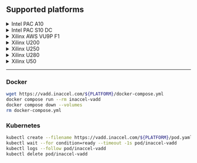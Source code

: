 ## Supported platforms

<details><summary>Intel PAC A10</summary><p>

* *38d782e3b6125343b9342433e348ac4c*
> ```sh
> export PLATFORM=intel/pac_a10/38d782e3b6125343b9342433e348ac4c
> ```
</p></details>

<details><summary>Intel PAC S10 DC</summary><p>

* *9346116da52d5ca8b06aa9a389ef7c8d*
> ```sh
> export PLATFORM=intel/pac_s10_dc/9346116da52d5ca8b06aa9a389ef7c8d
> ```
</p></details>

<details><summary>Xilinx AWS VU9P F1</summary><p>

* **AWS** | *dynamic-shell*
> ```sh
> export PLATFORM=xilinx/aws-vu9p-f1/dynamic-shell/aws
> ```
</p></details>

<details><summary>Xilinx U200</summary><p>

* *xdma_201830.2*
> ```sh
> export PLATFORM=xilinx/u200/xdma_201830.2
> ```
</p></details>

<details><summary>Xilinx U250</summary><p>

* **Azure** | *gen3x16_xdma_shell_2.1*
> ```sh
> export PLATFORM=xilinx/u250/gen3x16_xdma_shell_2.1/azure
> ```

* *xdma_201830.2*
> ```sh
> export PLATFORM=xilinx/u250/xdma_201830.2
> ```
</p></details>

<details><summary>Xilinx U280</summary><p>

* *xdma_201920.3*
> ```sh
> export PLATFORM=xilinx/u280/xdma_201920.3
> ```
</p></details>

<details><summary>Xilinx U50</summary><p>

* *gen3x16_xdma_201920.3*
> ```sh
> export PLATFORM=xilinx/u50/gen3x16_xdma_201920.3
> ```
</p></details>

---

### Docker

```sh
wget https://vadd.inaccel.com/${PLATFORM}/docker-compose.yml
docker compose run --rm inaccel-vadd
docker compose down --volumes
rm docker-compose.yml
```

### Kubernetes

```sh
kubectl create --filename https://vadd.inaccel.com/${PLATFORM}/pod.yaml
kubectl wait --for condition=ready --timeout -1s pod/inaccel-vadd
kubectl logs --follow pod/inaccel-vadd
kubectl delete pod/inaccel-vadd
```
